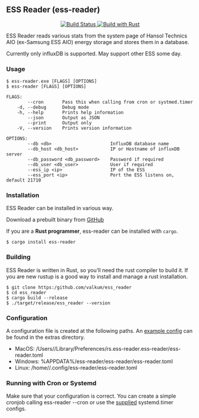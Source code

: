 ESS Reader (ess-reader)
-----------------------
<p align="center">
    <!-- <a href="https://crates.io/crates/influxdb">
        <img src="https://img.shields.io/crates/v/influxdb.svg"/>
    </a> -->
    <a href="https://travis-ci.org/valkum/ess_reader">
        <img src="https://travis-ci.org/valkum/ess_reader.svg?branch=master" alt='Build Status' />
    </a>
    <a href="https://www.rust-lang.org/en-US/">
        <img src="https://img.shields.io/badge/Made%20with-Rust-orange.svg" alt='Build with Rust' />
    </a>
</p>
ESS Reader reads various stats from the system page of Hansol Technics AIO (ex-Samsung ESS AIO) energy storage
and stores them in a database.


Currently only influxDB is supported. May support other ESS some day.
### Usage
```
$ ess-reader.exe [FLAGS] [OPTIONS]
$ ess-reader [FLAGS] [OPTIONS]

FLAGS:
        --cron       Pass this when calling from cron or systmed.timer
    -d, --debug      Debug mode
    -h, --help       Prints help information
        --json       Output as JSON
        --print      Output only
    -V, --version    Prints version information

OPTIONS:
        --db <db>                      InfluxDB database name
        --db_host <db_host>            IP or Hostname of influxDB server
        --db_password <db_password>    Password if required
        --db_user <db_user>            User if required
        --ess_ip <ip>                  IP of the ESS
        --ess_port <ip>                Port the ESS listens on, default 21710
```
### Installation
ESS Reader can be installed in various way.

Download a prebuilt binary from [GitHub](https://github.com/valkum/ess_reader/releases)


If you are a **Rust programmer**, ess-reader can be installed with `cargo`.
```
$ cargo install ess-reader
```
### Building
ESS Reader is written in Rust, so you'll need the rust compiler to build it.
If you are new rustup is a good way to install and manage a rust installation.

```
$ git clone https:/github.com/valkum/ess_reader
$ cd ess_reader
$ cargo build --release
$ ./target/release/ess_reader --version
```

### Configuration
A configuration file is created at the following paths. 
An [example config](extras/ess-reader.toml) can be found in the extras directory.
* MacOS: /Users/<User>/Library/Preferences/rs.ess-reader.ess-reader/ess-reader.toml
* Windows: %APPDATA%/ess-reader/ess-reader/ess-reader.toml
* Linux: /home/<User>/.config/ess-reader/ess-reader.toml

### Running with Cron or Systemd
Make sure that your configuration is correct.
You can create a simple cronjob calling ess-reader --cron or use the [supplied](extras) systemd.timer configs.
